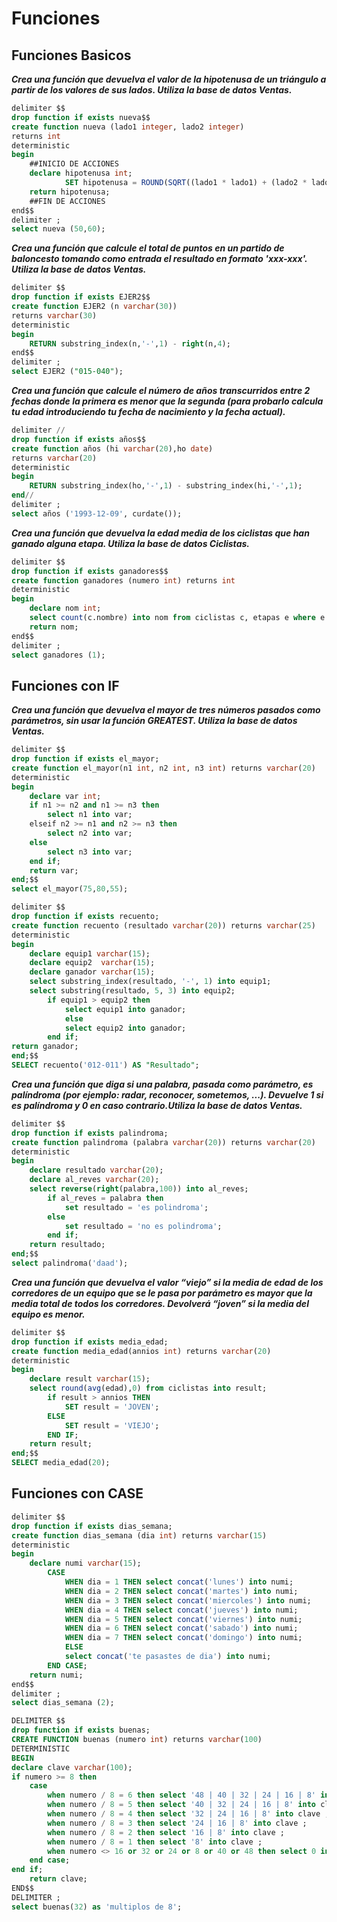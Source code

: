 # Funciones
## Funciones Basicos
***Crea una función que devuelva el valor de la hipotenusa de un triángulo a partir de los valores de sus lados. Utiliza la base de datos Ventas.***
```sql
delimiter $$
drop function if exists nueva$$
create function nueva (lado1 integer, lado2 integer)
returns int
deterministic
begin
    ##INICIO DE ACCIONES
    declare hipotenusa int;
            SET hipotenusa = ROUND(SQRT((lado1 * lado1) + (lado2 * lado2)), 0);
    return hipotenusa;
    ##FIN DE ACCIONES
end$$
delimiter ;
select nueva (50,60);
```
***Crea una función que calcule el total de puntos en un partido de baloncesto tomando como entrada el resultado en formato 'xxx-xxx'. Utiliza la base de datos Ventas.***
```sql
delimiter $$
drop function if exists EJER2$$
create function EJER2 (n varchar(30))
returns varchar(30)
deterministic
begin
    RETURN substring_index(n,'-',1) - right(n,4);
end$$
delimiter ;
select EJER2 ("015-040");
```
***Crea una función que calcule el número de años transcurridos entre 2 fechas donde la primera es menor que la segunda (para probarlo calcula tu edad introduciendo tu fecha de nacimiento y la fecha actual).***
```sql
delimiter //
drop function if exists años$$
create function años (hi varchar(20),ho date)
returns varchar(20)
deterministic
begin
    RETURN substring_index(ho,'-',1) - substring_index(hi,'-',1);
end//
delimiter ;
select años ('1993-12-09', curdate());
```
***Crea una función  que devuelva  la edad media de los ciclistas que han ganado alguna etapa. Utiliza la base de datos Ciclistas.***
```sql
delimiter $$
drop function if exists ganadores$$
create function ganadores (numero int) returns int
deterministic
begin
    declare nom int;
    select count(c.nombre) into nom from ciclistas c, etapas e where e.dorsalganador > numero and e.dorsalganador = c.dorsal;
    return nom;
end$$
delimiter ; 
select ganadores (1);
```
## Funciones con IF
***Crea una función que devuelva el mayor de tres números pasados como parámetros, sin usar la función GREATEST. Utiliza la base de datos Ventas.***
```sql
delimiter $$
drop function if exists el_mayor;
create function el_mayor(n1 int, n2 int, n3 int) returns varchar(20)
deterministic
begin
    declare var int;
    if n1 >= n2 and n1 >= n3 then 
        select n1 into var;
    elseif n2 >= n1 and n2 >= n3 then 
        select n2 into var;
    else 
        select n3 into var;
    end if;
    return var;
end;$$
select el_mayor(75,80,55);
```
```sql
delimiter $$
drop function if exists recuento;
create function recuento (resultado varchar(20)) returns varchar(25)
deterministic
begin
    declare equip1 varchar(15);
    declare equip2  varchar(15);
    declare ganador varchar(15);
    select substring_index(resultado, '-', 1) into equip1;
    select substring(resultado, 5, 3) into equip2;
        if equip1 > equip2 then 
            select equip1 into ganador;
            else 
            select equip2 into ganador;
        end if;
return ganador;
end;$$
SELECT recuento('012-011') AS "Resultado";
```
***Crea una función que diga si una palabra, pasada como parámetro, es palíndroma (por ejemplo: radar, reconocer, sometemos,  ...). Devuelve 1 si es palíndroma y 0 en caso contrario.Utiliza la base de datos Ventas.***
```sql
delimiter $$
drop function if exists palindroma;
create function palindroma (palabra varchar(20)) returns varchar(20)
deterministic
begin
    declare resultado varchar(20);
    declare al_reves varchar(20);
    select reverse(right(palabra,100)) into al_reves;
        if al_reves = palabra then 
            set resultado = 'es polindroma';
        else
            set resultado = 'no es polindroma';
        end if;
    return resultado;
end;$$
select palindroma('daad');
```
***Crea una función que devuelva el valor “viejo” si la media de edad de los corredores de un equipo que se le pasa por parámetro es mayor que la media total de todos los corredores. Devolverá “joven” si la media del equipo es menor.***
```sql
delimiter $$
drop function if exists media_edad;
create function media_edad(annios int) returns varchar(20)
deterministic
begin
    declare result varchar(15);
    select round(avg(edad),0) from ciclistas into result;
        if result > annios THEN 
            SET result = 'JOVEN';
        ELSE 
            SET result = 'VIEJO';
        END IF;
    return result;
end;$$
SELECT media_edad(20);
```

## Funciones con CASE

```sql
delimiter $$
drop function if exists dias_semana;
create function dias_semana (dia int) returns varchar(15)
deterministic
begin
    declare numi varchar(15);
        CASE
            WHEN dia = 1 THEN select concat('lunes') into numi;
            WHEN dia = 2 THEN select concat('martes') into numi;
            WHEN dia = 3 THEN select concat('miercoles') into numi;
            WHEN dia = 4 THEN select concat('jueves') into numi;
            WHEN dia = 5 THEN select concat('viernes') into numi;
            WHEN dia = 6 THEN select concat('sabado') into numi;
            WHEN dia = 7 THEN select concat('domingo') into numi;
            ELSE 
            select concat('te pasastes de dia') into numi;
        END CASE;
    return numi;
end$$
delimiter ; 
select dias_semana (2);
```
```sql
DELIMITER $$
drop function if exists buenas;
CREATE FUNCTION buenas (numero int) returns varchar(100)
DETERMINISTIC
BEGIN
declare clave varchar(100);
if numero >= 8 then 
	case
		when numero / 8 = 6 then select '48 | 40 | 32 | 24 | 16 | 8' into clave;
		when numero / 8 = 5 then select '40 | 32 | 24 | 16 | 8' into clave ;
		when numero / 8 = 4 then select '32 | 24 | 16 | 8' into clave ;
		when numero / 8 = 3 then select '24 | 16 | 8' into clave ;
		when numero / 8 = 2 then select '16 | 8' into clave ;
		when numero / 8 = 1 then select '8' into clave ;
        when numero <> 16 or 32 or 24 or 8 or 40 or 48 then select 0 into clave;
	end case;
end if;
    return clave;
END$$
DELIMITER ;
select buenas(32) as 'multiplos de 8';
```